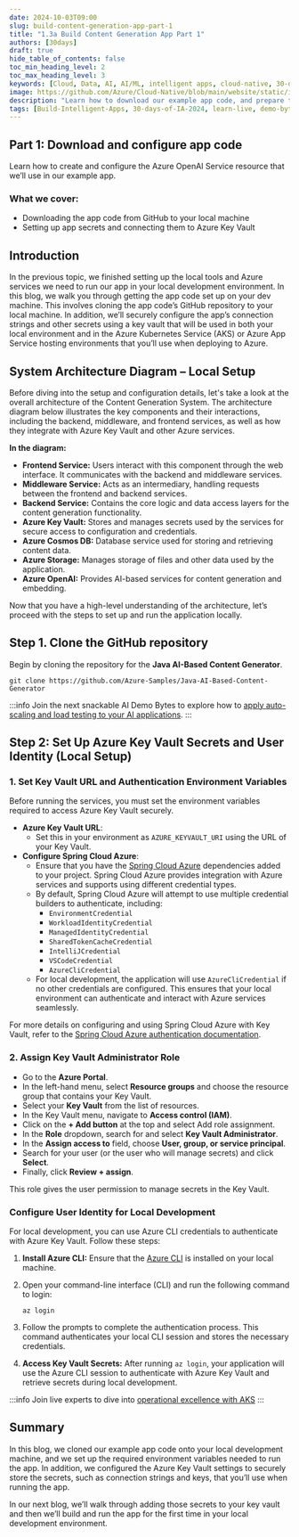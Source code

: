 ```yaml
---
date: 2024-10-03T09:00
slug: build-content-generation-app-part-1
title: "1.3a Build Content Generation App Part 1"
authors: [30days]
draft: true
hide_table_of_contents: false
toc_min_heading_level: 2
toc_max_heading_level: 3
keywords: [Cloud, Data, AI, AI/ML, intelligent apps, cloud-native, 30-days-2024, 30-days, enterprise apps, digital experiences, app modernization, serverless, ai apps]
image: https://github.com/Azure/Cloud-Native/blob/main/website/static/img/ogImage.png
description: "Learn how to download our example app code, and prepare to run it in your local dev environment." 
tags: [Build-Intelligent-Apps, 30-days-of-IA-2024, learn-live, demo-bytes, community-gallery, azure-kubernetes-service, azure-functions, azure-openai, azure-container-apps, azure-cosmos-db, github-copilot, github-codespaces, github-actions]
---
```


<head> 
  <meta property="og:url" content="https://azure.github.io/cloud-native/30-days-of-ia-2024/build-content-generation-app-part-1"/>
  <meta property="og:type" content="website"/>
  <meta property="og:title" content="**Build Intelligent Apps | AI Apps on Azure"/>
  <meta property="og:description" content="Join us on a learning journey to build intelligent apps on Azure. Read all about the upcoming #BuildIntelligentApps initiative on this post!"/>
  <meta property="og:image" content="https://github.com/Azure/Cloud-Native/blob/main/website/static/img/ogImage.png"/>
  <meta name="twitter:url" content="https://azure.github.io/Cloud-Native/30-days-of-ia-2024/build-content-generation-app-part-1" />
  <meta name="twitter:title" content="**Build Intelligent Apps | AI Apps on Azure" />
  <meta name="twitter:description" content="Join us on a learning journey to build intelligent apps on Azure. Read all about the upcoming #BuildIntelligentApps initiative on this post!" />
  <meta name="twitter:image" content="https://azure.github.io/Cloud-Native/img/ogImage.png" />
  <meta name="twitter:card" content="summary_large_image" />
  <meta name="twitter:creator" content="@devanshidiaries" />
  <link rel="canonical" href="https://azure.github.io/Cloud-Native/30-days-of-ia-2024/build-content-generation-app-part-1" />
</head>

<!-- End METADATA -->

## Part 1: Download and configure app code

Learn how to create and configure the Azure OpenAI Service resource that we’ll use in our example app.

### What we cover:

- Downloading the app code from GitHub to your local machine
- Setting up app secrets and connecting them to Azure Key Vault

## Introduction

In the previous topic, we finished setting up the local tools and Azure services we need to run our app in your local development environment. In this blog, we walk you through getting the app code set up on your dev machine. This involves cloning the app code’s GitHub repository to your local machine. In addition, we’ll securely configure the app’s connection strings and other secrets using a key vault that will be used in both your local environment and in the Azure Kubernetes Service (AKS) or Azure App Service hosting environments that you’ll use when deploying to Azure.

## System Architecture Diagram – Local Setup

Before diving into the setup and configuration details, let's take a look at the overall architecture of the Content Generation System. The architecture diagram below illustrates the key components and their interactions, including the backend, middleware, and frontend services, as well as how they integrate with Azure Key Vault and other Azure services.

**In the diagram:**  

- **Frontend Service:** Users interact with this component through the web interface. It communicates with the backend and middleware services.
- **Middleware Service:** Acts as an intermediary, handling requests between the frontend and backend services.
- **Backend Service:** Contains the core logic and data access layers for the content generation functionality.
- **Azure Key Vault:** Stores and manages secrets used by the services for secure access to configuration and credentials.
- **Azure Cosmos DB:** Database service used for storing and retrieving content data.
- **Azure Storage:** Manages storage of files and other data used by the application.
- **Azure OpenAI:** Provides AI-based services for content generation and embedding.

Now that you have a high-level understanding of the architecture, let’s proceed with the steps to set up and run the application locally.

## Step 1. Clone the GitHub repository

Begin by cloning the repository for the **Java AI-Based Content Generator**.

```
git clone https://github.com/Azure-Samples/Java-AI-Based-Content-Generator
```

:::info
Join the next snackable AI Demo Bytes to explore how to [apply auto-scaling and load testing to your AI applications](https://aka.ms/demo-bytes/ep6?ocid=biafy25h1_30daysofia_webpage_azuremktg).
:::

## Step 2: Set Up Azure Key Vault Secrets and User Identity (Local Setup)

### 1. Set Key Vault URL and Authentication Environment Variables

Before running the services, you must set the environment variables required to access Azure Key Vault securely.

- **Azure Key Vault URL**:
  - Set this in your environment as `AZURE_KEYVAULT_URI` using the URL of your Key Vault.
- **Configure Spring Cloud Azure**:
  - Ensure that you have the [Spring Cloud Azure](https://spring.io/projects/spring-cloud-azure#overview) dependencies added to your project. Spring Cloud Azure provides integration with Azure services and supports using different credential types.
  - By default, Spring Cloud Azure will attempt to use multiple credential builders to authenticate, including:
    - `EnvironmentCredential`
    - `WorkloadIdentityCredential`
    - `ManagedIdentityCredential`
    - `SharedTokenCacheCredential`
    - `IntelliJCredential`
    - `VSCodeCredential`
    - `AzureCliCredential`
  - For local development, the application will use `AzureCliCredential` if no other credentials are configured. This ensures that your local environment can authenticate and interact with Azure services seamlessly.

For more details on configuring and using Spring Cloud Azure with Key Vault, refer to the [Spring Cloud Azure authentication documentation](https://learn.microsoft.com/azure/developer/java/spring-framework/authentication?ocid=biafy25h1_30daysofia_webpage_azuremktg).

### 2. Assign Key Vault Administrator Role

- Go to the **Azure Portal**.
- In the left-hand menu, select **Resource groups** and choose the resource group that contains your Key Vault.
- Select your **Key Vault** from the list of resources.
- In the Key Vault menu, navigate to **Access control (IAM)**.
- Click on the **+ Add button** at the top and select Add role assignment.
- In the **Role** dropdown, search for and select **Key Vault Administrator**.
- In the **Assign access to** field, choose **User, group, or service principal**.
- Search for your user (or the user who will manage secrets) and click **Select**.
- Finally, click **Review + assign**.

This role gives the user permission to manage secrets in the Key Vault.

### Configure User Identity for Local Development

For local development, you can use Azure CLI credentials to authenticate with Azure Key Vault. Follow these steps:

1. **Install Azure CLI:** Ensure that the [Azure CLI](https://docs.microsoft.com/cli/azure/install-azure-cli?ocid=biafy25h1_30daysofia_webpage_azuremktg) is installed on your local machine.
2. Open your command-line interface (CLI) and run the following command to login:

    ```
    az login
    ```

3. Follow the prompts to complete the authentication process. This command authenticates your local CLI session and stores the necessary credentials.
4. **Access Key Vault Secrets:** After running `az login`, your application will use the Azure CLI session to authenticate with Azure Key Vault and retrieve secrets during local development.

:::info
Join live experts to dive into [operational excellence with AKS](https://aka.ms/learn-live/ep3?ocid=biafy25h1_30daysofia_webpage_azuremktg) 
:::

## Summary

In this blog, we cloned our example app code onto your local development machine, and we set up the required environment variables needed to run the app. In addition, we configured the Azure Key Vault settings to securely store the secrets, such as connection strings and keys, that you’ll use when running the app.   

In our next blog, we’ll walk through adding those secrets to your key vault and then we’ll build and run the app for the first time in your local development environment.


